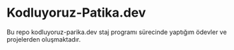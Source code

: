 # Kodluyoruz-Patika.dev
 Bu repo kodluyoruz-parika.dev staj programı sürecinde yaptığım ödevler ve projelerden oluşmaktadır.
